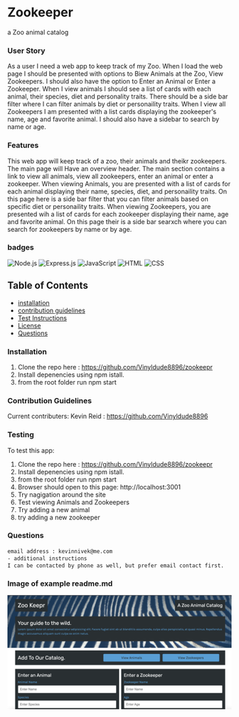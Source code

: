 # Zookeeper 
a Zoo animal catalog

### User Story
As a user I need a web app to keep track of my Zoo. When I load the web page I should be presented with options to Biew Animals at the Zoo, View Zookeepers. I should also have the option to Enter an Animal or Enter a Zookeeper. When I view animals I should see a list of cards with each animal, their species, diet and personality traits. There should be a side bar filter where I can filter animals by diet or personaility traits. When I view all Zookeepers I am presented with a list cards displaying the zookeeper's name, age and favorite animal. I should also have a sidebar to search by name or age.

### Features
This web app will keep track of a zoo, their animals and theikr zookeepers.
The main page will Have an overview header.
The main section contains a link to view all animals, view all zookeepers, enter an animal or enter a zookeeper.
When viewing Animals, you are presented with a list of cards for each animal displaying their name, species, diet, and personaility traits.
On this page here is a side bar filter that you can filter animals based on specific diet or personaility traits.
When viewing Zookeepers, you are presented wih a list of cards for each zookeeper displaying their name, age and favorite animal.
On this page their is a side bar searxch where you can search for zookeepers by name or by age.


### badges
![Node.js](https://img.shields.io/badge/Nodejs-License-blue)
![Express.js](https://img.shields.io/badge/Expressjs-License-lightgrey)
![JavaScript](https://img.shields.io/badge/JavaScript-License-yellowgreen)
![HTML](https://img.shields.io/badge/HTML-License-lightgrey)
![CSS](https://img.shields.io/badge/CSS-License-lightgrey)
## Table of Contents

- [installation](#installation)
- [contribution guidelines](#contribution)
- [Test Instructions](#testing)
- [License](#license)
- [Questions](#questions)

### Installation
1. Clone the repo here : https://github.com/Vinyldude8896/zookeepr <br />
2. Install depenencies using npm istall. <br />
3. from the root folder run npm start <br />


### Contribution Guidelines
Current contributers:
Kevin Reid : https://github.com/Vinyldude8896 <br />


### Testing
To test this app:<br />
1. Clone the repo here : https://github.com/Vinyldude8896/zookeepr <br />
2. Install depenencies using npm istall. <br />
3. from the root folder run npm start <br />
4. Browser should open to this page: http://localhost:3001 <br />
5. Try nagigation around the site <br />
6. Test viewing Animals and Zookeepers
7. Try adding a new animal
8. try adding a new zookeeper

### Questions
    email address : kevinnivek@me.com
    - additional instructions 
    I can be contacted by phone as well, but prefer email contact first.

### Image of example readme.md

<img src="./ZooKeeper.png" alt="Getting started">



